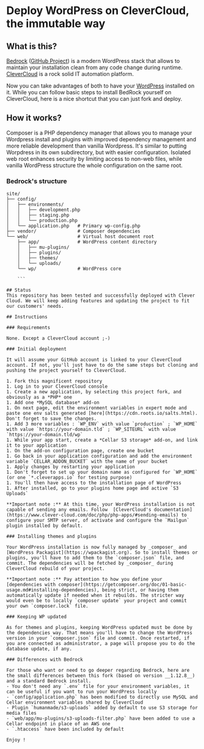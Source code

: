 # Deploy WordPress on CleverCloud, the immutable way

## What is this?

[Bedrock](https://roots.io/bedrock/) ([GitHub Project](https://github.com/roots/bedrock)) is a modern WordPress stack that allows to maintain your installation clean from any code change during runtime. [CleverCloud](https://www.clever-cloud.com/) is a rock solid IT automation platform.

Now you can take advantages of both to have your [WordPress](https://wordpress.org) installed on it. While you can follow basic steps to install BedRock yourself on CleverCloud, here is a nice shortcut that you can just fork and deploy.

## How it works?
Composer is a PHP dependency manager that allows you to manage your Wordpress install and plugins with improved dependency management and more reliable development than vanilla Wordpress. It's similar to putting Worpdress in its own subdirectory, but with easier configuration. Isolated web root enhances security by limiting access to non-web files, while vanilla WordPress structure the whole configuration on the same root.

### Bedrock's structure
```
site/
├── config/
│   ├── environments/
│   │   ├── development.php
│   │   ├── staging.php
│   │   └── production.php
│   └── application.php   # Primary wp-config.php
├── vendor/               # Composer dependencies
└── web/                  # Virtual host document root
    ├── app/              # WordPress content directory
    │   ├── mu-plugins/
    │   ├── plugins/
    │   ├── themes/
    │   └── uploads/
    └── wp/               # WordPress core

    ```

## Status
This repository has been tested and successfully deployed with Clever Cloud. We will keep adding features and updating the project to fit our customers' needs.

## Instructions

### Requirements

None. Except a CleverCloud account ;-)

### Initial deployment

It will assume your GitHub account is linked to your CleverCloud account. If not, you'll just have to do the same steps but cloning and pushing the project yourself to CleverCloud.

1. Fork this magnificent repository
1. Log in to your CleverCloud console
1. Create a new application, by selecting this project fork, and obviously as a *PHP* one
1. Add one *MySQL database* add-on
1. On next page, edit the environment variables in expert mode and paste one env salts generated [here](https://cdn.roots.io/salts.html). Don't forget to save the changes.
1. Add 3 more variables : `WP_ENV` with value `production` ; `WP_HOME` with value `https://your-domain.tld` ; `WP_SITEURL` with value `https://your-domain.tld/wp`
1. While your app start, create a *Cellar S3 storage* add-on, and link it to your application
1. On the add-on configuration page, create one bucket
1. Go back in your application configuration and add the environment variable `CELLAR_ADDON_BUCKET` with the name of your bucket
1. Apply changes by restarting your application
1. Don't forget to set up your domain name as configured for `WP_HOME` (or one `*.cleverapps.io` for testing purpose)
1. You'll then have access to the installation page of WordPress
1. After installed, go to your plugins home page and active `S3 Uploads`

**Important note :** At this time, your WordPress installation is not capable of sending any emails. Follow  [CleverCloud's documentation](https://www.clever-cloud.com/doc/php/php-apps/#sending-emails) to configure your SMTP server, of activate and configure the `Mailgun` plugin installed by default.

### Installing themes and plugins

Your WordPress installation is now fully managed by _composer_ and [WordPress Packagist](https://wpackagist.org). So to install themes or plugins, you'll have to add them to the `composer.json` file, and commit. The dependencies will be fetched by _composer_ during CleverCloud rebuild of your project.

**Important note :** Pay attention to how you define your [dependencies with composer](https://getcomposer.org/doc/01-basic-usage.md#installing-dependencies), being strict, or having them automatically update if needed when it rebuilds. The stricter way would even be to locally `composer update` your project and commit your own `composer.lock` file.

### Keeping WP updated

As for themes and plugins, keeping WordPress updated must be done by the dependencies way. That means you'll have to change the WordPress version in your `composer.json` file and commit. Once restarted, if you are connected as administrator, a page will propose you to do the database update, if any.

### Differences with Bedrock

For those who want or need to go deeper regarding Bedrock, here are the small differences between this fork (based on version __1.12.8__) and a standard Bedrock install.
- You don't need any `.env` file for your environment variables, it can be useful if you want to run your WordPress locally
- `config/application.php` has been modified to directly use MySQL and Cellar environment variables shared by CleverCloud
- Plugin `humanmade/s3-uploads` added by default to use S3 storage for media files
- `web/app/mu-plugins/s3-uploads-filter.php` have been added to use a Cellar endpoint in place of an AWS one
- `.htaccess` have been included by default

Enjoy !
